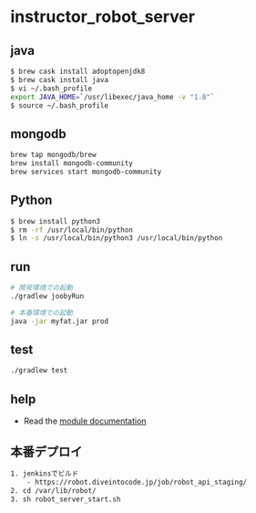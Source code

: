 # instructor_robot_server

## java

```bash
$ brew cask install adoptopenjdk8
$ brew cask install java
$ vi ~/.bash_profile
export JAVA_HOME=`/usr/libexec/java_home -v "1.8"`
$ source ~/.bash_profile
```

## mongodb

```bash
brew tap mongodb/brew
brew install mongodb-community
brew services start mongodb-community
```

## Python

```bash
$ brew install python3
$ rm -rf /usr/local/bin/python
$ ln -s /usr/local/bin/python3 /usr/local/bin/python
```

## run

```bash
# 開発環境での起動
./gradlew joobyRun

# 本番環境での起動
java -jar myfat.jar prod

```


## test

```bash
./gradlew test
```

## help

* Read the [module documentation](https://jooby.io/)

## 本番デプロイ

```bash
1. jenkinsでビルド
    - https://robot.diveintocode.jp/job/robot_api_staging/
2. cd /var/lib/robot/
3. sh robot_server_start.sh
```
